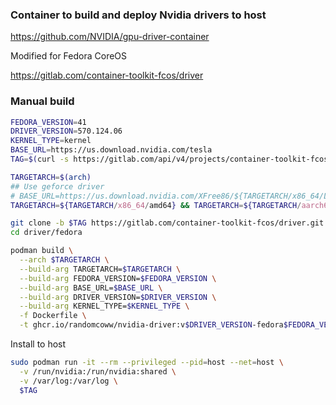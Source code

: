 ### Container to build and deploy Nvidia drivers to host

https://github.com/NVIDIA/gpu-driver-container

Modified for Fedora CoreOS

https://gitlab.com/container-toolkit-fcos/driver

### Manual build

```bash
FEDORA_VERSION=41
DRIVER_VERSION=570.124.06
KERNEL_TYPE=kernel
BASE_URL=https://us.download.nvidia.com/tesla
TAG=$(curl -s https://gitlab.com/api/v4/projects/container-toolkit-fcos%2Fdriver/repository/tags | jq -r '.[0] | .name')

TARGETARCH=$(arch)
## Use geforce driver
# BASE_URL=https://us.download.nvidia.com/XFree86/${TARGETARCH/x86_64/Linux-x86_64}
TARGETARCH=${TARGETARCH/x86_64/amd64} && TARGETARCH=${TARGETARCH/aarch64/arm64}

git clone -b $TAG https://gitlab.com/container-toolkit-fcos/driver.git
cd driver/fedora

podman build \
  --arch $TARGETARCH \
  --build-arg TARGETARCH=$TARGETARCH \
  --build-arg FEDORA_VERSION=$FEDORA_VERSION \
  --build-arg BASE_URL=$BASE_URL \
  --build-arg DRIVER_VERSION=$DRIVER_VERSION \
  --build-arg KERNEL_TYPE=$KERNEL_TYPE \
  -f Dockerfile \
  -t ghcr.io/randomcoww/nvidia-driver:v$DRIVER_VERSION-fedora$FEDORA_VERSION
```

Install to host

```bash
sudo podman run -it --rm --privileged --pid=host --net=host \
  -v /run/nvidia:/run/nvidia:shared \
  -v /var/log:/var/log \
  $TAG
```
